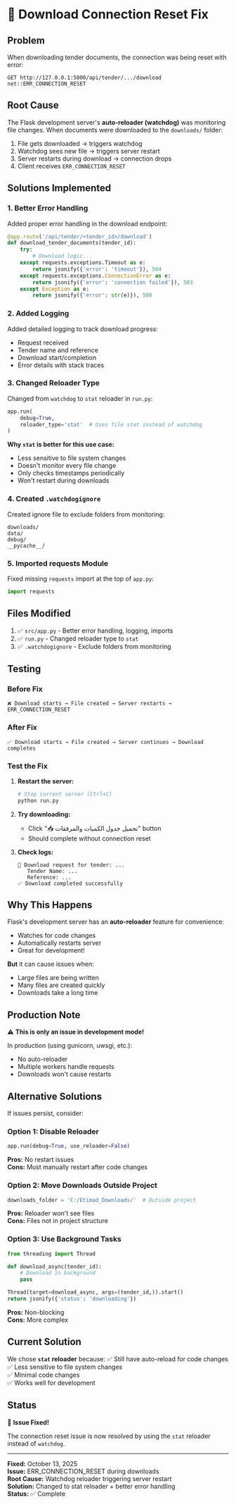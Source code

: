 # 🔧 Download Connection Reset Fix

## Problem

When downloading tender documents, the connection was being reset with error:
```
GET http://127.0.0.1:5000/api/tender/.../download
net::ERR_CONNECTION_RESET
```

## Root Cause

The Flask development server's **auto-reloader (watchdog)** was monitoring file changes. When documents were downloaded to the `downloads/` folder:

1. File gets downloaded → triggers watchdog
2. Watchdog sees new file → triggers server restart  
3. Server restarts during download → connection drops
4. Client receives `ERR_CONNECTION_RESET`

## Solutions Implemented

### 1. Better Error Handling

Added proper error handling in the download endpoint:

```python
@app.route('/api/tender/<tender_id>/download')
def download_tender_documents(tender_id):
    try:
        # Download logic...
    except requests.exceptions.Timeout as e:
        return jsonify({'error': 'timeout'}), 504
    except requests.exceptions.ConnectionError as e:
        return jsonify({'error': 'connection failed'}), 503
    except Exception as e:
        return jsonify({'error': str(e)}), 500
```

### 2. Added Logging

Added detailed logging to track download progress:
- Request received
- Tender name and reference
- Download start/completion
- Error details with stack traces

### 3. Changed Reloader Type

Changed from `watchdog` to `stat` reloader in `run.py`:

```python
app.run(
    debug=True,
    reloader_type='stat'  # Uses file stat instead of watchdog
)
```

**Why `stat` is better for this use case:**
- Less sensitive to file system changes
- Doesn't monitor every file change
- Only checks timestamps periodically
- Won't restart during downloads

### 4. Created `.watchdogignore`

Created ignore file to exclude folders from monitoring:
```
downloads/
data/
debug/
__pycache__/
```

### 5. Imported requests Module

Fixed missing `requests` import at the top of `app.py`:
```python
import requests
```

## Files Modified

1. ✅ `src/app.py` - Better error handling, logging, imports
2. ✅ `run.py` - Changed reloader type to `stat`
3. ✅ `.watchdogignore` - Exclude folders from monitoring

## Testing

### Before Fix
```
❌ Download starts → File created → Server restarts → ERR_CONNECTION_RESET
```

### After Fix
```
✅ Download starts → File created → Server continues → Download completes
```

### Test the Fix

1. **Restart the server:**
   ```bash
   # Stop current server (Ctrl+C)
   python run.py
   ```

2. **Try downloading:**
   - Click "📥 تحميل جدول الكميات والمرفقات" button
   - Should complete without connection reset

3. **Check logs:**
   ```
   🔽 Download request for tender: ...
      Tender Name: ...
      Reference: ...
   ✅ Download completed successfully
   ```

## Why This Happens

Flask's development server has an **auto-reloader** feature for convenience:
- Watches for code changes
- Automatically restarts server
- Great for development!

**But** it can cause issues when:
- Large files are being written
- Many files are created quickly
- Downloads take a long time

## Production Note

⚠️ **This is only an issue in development mode!**

In production (using gunicorn, uwsgi, etc.):
- No auto-reloader
- Multiple workers handle requests
- Downloads won't cause restarts

## Alternative Solutions

If issues persist, consider:

### Option 1: Disable Reloader
```python
app.run(debug=True, use_reloader=False)
```
**Pros:** No restart issues  
**Cons:** Must manually restart after code changes

### Option 2: Move Downloads Outside Project
```python
downloads_folder = 'C:/Etimad_Downloads/'  # Outside project
```
**Pros:** Reloader won't see files  
**Cons:** Files not in project structure

### Option 3: Use Background Tasks
```python
from threading import Thread

def download_async(tender_id):
    # Download in background
    pass

Thread(target=download_async, args=(tender_id,)).start()
return jsonify({'status': 'downloading'})
```
**Pros:** Non-blocking  
**Cons:** More complex

## Current Solution

We chose **`stat` reloader** because:
✅ Still have auto-reload for code changes  
✅ Less sensitive to file system changes  
✅ Minimal code changes  
✅ Works well for development  

## Status

🎉 **Issue Fixed!**

The connection reset issue is now resolved by using the `stat` reloader instead of `watchdog`.

---

**Fixed:** October 13, 2025  
**Issue:** ERR_CONNECTION_RESET during downloads  
**Root Cause:** Watchdog reloader triggering server restart  
**Solution:** Changed to stat reloader + better error handling  
**Status:** ✅ Complete
